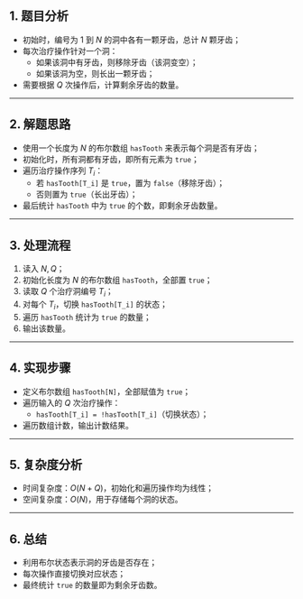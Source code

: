 

## 1. 题目分析

- 初始时，编号为 $1$ 到 $N$ 的洞中各有一颗牙齿，总计 $N$ 颗牙齿；
- 每次治疗操作针对一个洞：
  - 如果该洞中有牙齿，则移除牙齿（该洞变空）；
  - 如果该洞为空，则长出一颗牙齿；
- 需要根据 $Q$ 次操作后，计算剩余牙齿的数量。

---

## 2. 解题思路

- 使用一个长度为 $N$ 的布尔数组 `hasTooth` 来表示每个洞是否有牙齿；
- 初始化时，所有洞都有牙齿，即所有元素为 `true`；
- 遍历治疗操作序列 $T_i$：
  - 若 `hasTooth[T_i]` 是 `true`，置为 `false`（移除牙齿）；
  - 否则置为 `true`（长出牙齿）；
- 最后统计 `hasTooth` 中为 `true` 的个数，即剩余牙齿数量。

---

## 3. 处理流程

1. 读入 $N, Q$；
2. 初始化长度为 $N$ 的布尔数组 `hasTooth`，全部置 `true`；
3. 读取 $Q$ 个治疗洞编号 $T_i$；
4. 对每个 $T_i$，切换 `hasTooth[T_i]` 的状态；
5. 遍历 `hasTooth` 统计为 `true` 的数量；
6. 输出该数量。

---

## 4. 实现步骤

- 定义布尔数组 `hasTooth[N]`，全部赋值为 `true`；
- 遍历输入的 $Q$ 次治疗操作：
  - `hasTooth[T_i] = !hasTooth[T_i]`（切换状态）；
- 遍历数组计数，输出计数结果。

---

## 5. 复杂度分析

- 时间复杂度：$O(N + Q)$，初始化和遍历操作均为线性；
- 空间复杂度：$O(N)$，用于存储每个洞的状态。

---

## 6. 总结

- 利用布尔状态表示洞的牙齿是否存在；
- 每次操作直接切换对应状态；
- 最终统计 `true` 的数量即为剩余牙齿数。
